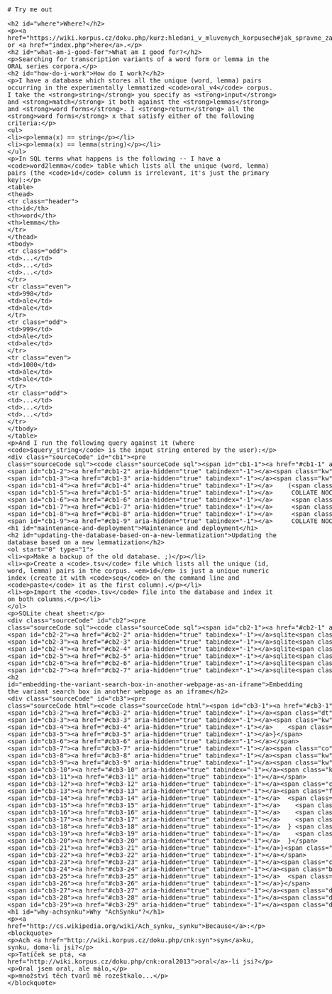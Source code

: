 <!DOCTYPE html>
<html>
<title>AchSynku README</title>

<xmp theme="simplex">
# Try me out

## Where?

[Here](https://wiki.korpus.cz/doku.php/kurz:hledani_v_mluvenych_korpusech#jak_spravne_zadat_hledane_slovo)
or [here](index.php).

## What am I good for?

Searching for transcription variants of a word form or lemma in the ORAL series
corpora.

## How do I work?

I have a database which stores all the unique (word, lemma) pairs occurring in
the experimentally lemmatized `oral_v4` corpus. I take the **string** you
specify as **input** and **match** it both against the **lemmas** and **word
forms**. I **return** all the **word forms** x that satisfy either of the
following criteria:

- lemma(x) == string

- lemma(x) == lemma(string)

In SQL terms what happens is the following -- I have a `word2lemma` table which
lists all the unique (word, lemma) pairs (the `id` column is irrelevant, it's
just the primary key):

| id | word | lemma |
|---|---|---|
| ... | ... | ... |
| 998 | ale | ale |
| 999 | Ale | ale |
| 1000 | ále | ale |
| ... | ... | ... |

And I run the following query against it (where `$query_string` is the input
string entered by the user):

```sql
SELECT word
FROM word2lemma
WHERE lemma IN
    (SELECT '$query_string'
     COLLATE NOCASE
     UNION SELECT lemma
     FROM word2lemma
     WHERE word = '$query_string'
     COLLATE NOCASE);
```

# Maintenance and deployment

## Updating the database based on a new lemmatization

0. Make a backup of the old database. ;)

1. Create a `.tsv` file which lists all the unique (id, word, lemma) pairs in
the corpus. *id* is just a unique numeric index (create it with `seq` on the
command line and `paste` it as the first column).

2. Import the `.tsv` file into the database and index it on both columns.

SQLite cheat sheet:

```sql
$ sqlite3 achsynku.sqlite
sqlite> drop table word2lemma;
sqlite> create table word2lemma(id int primary key, word text, lemma text);
sqlite> .separator "\t"
sqlite> .import id_word_lemma.tsv word2lemma
sqlite> create index word_index on word2lemma(word);
sqlite> create index lemma_index on word2lemma(lemma);
```

## Embedding the variant search box in another webpage as an iframe

```html
<html>
<script>
function resizeIframe(pixels) {
    document.getElementById("varianty").style.height = pixels + "px";
}

// cross-browser compatible infrastructure
var eventMethod = window.addEventListener ? "addEventListener" : "attachEvent";
var eventer = window[eventMethod];
var messageEvent = eventMethod == "attachEvent" ? "onmessage" : "message";

// listen to message from iframe
eventer(messageEvent, function(e) {
  if (e.origin == "https://trnka.korpus.cz") {
    var key = e.message ? "message" : "data";
    var data = e[key];
    resizeIframe(data);
  } else {
    console.log("Was expecting a message from https://trnka.korpus.cz, got " + e.origin + " instead.");
  }
}, false);

// send message to iframe on window resize
window.onresize = function() {
  document.getElementById("varianty").contentWindow.postMessage("parentWindowResized", "*");
}
</script>
<iframe id="varianty" src="https://trnka.korpus.cz/~lukes/achsynku/" frameborder="0" width="100%"></iframe>
</html>
```

# Why "AchSynku"?

[Because](http://cs.wikipedia.org/wiki/Ach_synku,_synku):

> Ach [syn](http://wiki.korpus.cz/doku.php/cnk:syn)ku, synku, doma-li jsi?
>
> Tatíček se ptá, [oral](http://wiki.korpus.cz/doku.php/cnk:oral2013)-li jsi?
>
> Oral jsem oral, ale málo,
>
> množství těch tvarů mě rozeštkalo...

</xmp>

<script src="https://trnka.korpus.cz/~lukes/strapdown/v/0.2/strapdown.js"></script>
</html>
